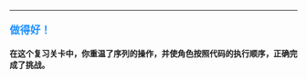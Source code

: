 ----------

#### <font color=#1E90FF size=4>**做得好！**</font>



#### 在这个复习关卡中，你重温了序列的操作，并使角色按照代码的执行顺序，正确完成了挑战。
